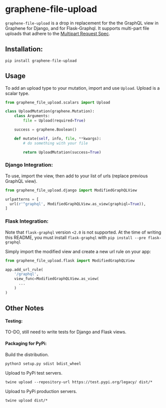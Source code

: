 # graphene-file-upload

`graphene-file-upload` is a drop in replacement for the the GraphQL view in
Graphene for Django, and for Flask-Graphql. It supports multi-part file uploads
that adhere to the [Multipart Request Spec](https://github.com/jaydenseric/graphql-multipart-request-spec).

## Installation:

`pip install graphene-file-upload`

## Usage

To add an upload type to your mutation, import and use `Upload`.
Upload is a scalar type.

```python
from graphene_file_upload.scalars import Upload

class UploadMutation(graphene.Mutation):
    class Arguments:
        file = Upload(required=True)

    success = graphene.Boolean()

    def mutate(self, info, file, **kwargs):
        # do something with your file

        return UploadMutation(success=True)
```

### Django Integration:

To use, import the view, then add to your list of urls (replace previous
GraphQL view).

```python
from graphene_file_upload.django import ModifiedGraphQLView

urlpatterns = [
  url(r'^graphql', ModifiedGraphQLView.as_view(graphiql=True)),
]
```

### Flask Integration:

Note that `flask-graphql` version `<2.0` is not supported. At the time of
writing this README, you must install `flask-graphql` with
`pip install --pre flask-graphql`

Simply import the modified view and create a new url rule on your app:

```python
from graphene_file_upload.flask import ModifiedGraphQLView

app.add_url_rule(
    '/graphql',
    view_func=ModifiedGraphQLView.as_view(
      ...
    )
)
```

## Other Notes

#### Testing:

TO-DO, still need to write tests for Django and Flask views.

#### Packaging for PyPi:

Build the distribution.

`python3 setup.py sdist bdist_wheel`

Upload to PyPi test servers.

`twine upload --repository-url https://test.pypi.org/legacy/ dist/*`

Upload to PyPi production servers.

`twine upload dist/*`


